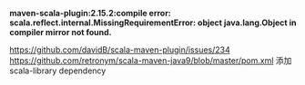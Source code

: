 
**maven-scala-plugin:2.15.2:compile
error: scala.reflect.internal.MissingRequirementError: object java.lang.Object in compiler mirror not found.**

https://github.com/davidB/scala-maven-plugin/issues/234
https://github.com/retronym/scala-maven-java9/blob/master/pom.xml
添加scala-library dependency
